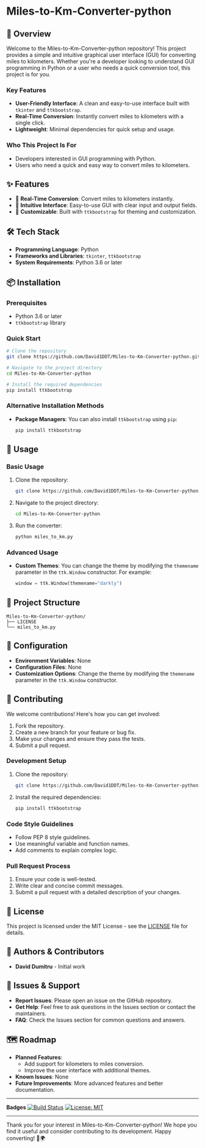 # Miles-to-Km-Converter-python

## 🚀 Overview

Welcome to the Miles-to-Km-Converter-python repository! This project provides a simple and intuitive graphical user interface (GUI) for converting miles to kilometers. Whether you're a developer looking to understand GUI programming in Python or a user who needs a quick conversion tool, this project is for you.

### Key Features

- **User-Friendly Interface**: A clean and easy-to-use interface built with `tkinter` and `ttkbootstrap`.
- **Real-Time Conversion**: Instantly convert miles to kilometers with a single click.
- **Lightweight**: Minimal dependencies for quick setup and usage.

### Who This Project Is For

- Developers interested in GUI programming with Python.
- Users who need a quick and easy way to convert miles to kilometers.

## ✨ Features

- 🌟 **Real-Time Conversion**: Convert miles to kilometers instantly.
- 🌟 **Intuitive Interface**: Easy-to-use GUI with clear input and output fields.
- 🌟 **Customizable**: Built with `ttkbootstrap` for theming and customization.

## 🛠️ Tech Stack

- **Programming Language**: Python
- **Frameworks and Libraries**: `tkinter`, `ttkbootstrap`
- **System Requirements**: Python 3.6 or later

## 📦 Installation

### Prerequisites

- Python 3.6 or later
- `ttkbootstrap` library

### Quick Start

```bash
# Clone the repository
git clone https://github.com/David1DDT/Miles-to-Km-Converter-python.git

# Navigate to the project directory
cd Miles-to-Km-Converter-python

# Install the required dependencies
pip install ttkbootstrap
```

### Alternative Installation Methods

- **Package Managers**: You can also install `ttkbootstrap` using `pip`:
  ```bash
  pip install ttkbootstrap
  ```

## 🎯 Usage

### Basic Usage

1. Clone the repository:

   ```bash
   git clone https://github.com/David1DDT/Miles-to-Km-Converter-python.git
   ```

2. Navigate to the project directory:

   ```bash
   cd Miles-to-Km-Converter-python
   ```

3. Run the converter:
   ```bash
   python miles_to_km.py
   ```

### Advanced Usage

- **Custom Themes**: You can change the theme by modifying the `themename` parameter in the `ttk.Window` constructor. For example:
  ```python
  window = ttk.Window(themename="darkly")
  ```

## 📁 Project Structure

```
Miles-to-Km-Converter-python/
├── LICENSE
└── miles_to_km.py
```

## 🔧 Configuration

- **Environment Variables**: None
- **Configuration Files**: None
- **Customization Options**: Change the theme by modifying the `themename` parameter in the `ttk.Window` constructor.

## 🤝 Contributing

We welcome contributions! Here's how you can get involved:

1. Fork the repository.
2. Create a new branch for your feature or bug fix.
3. Make your changes and ensure they pass the tests.
4. Submit a pull request.

### Development Setup

1. Clone the repository:

   ```bash
   git clone https://github.com/David1DDT/Miles-to-Km-Converter-python.git
   ```

2. Install the required dependencies:
   ```bash
   pip install ttkbootstrap
   ```

### Code Style Guidelines

- Follow PEP 8 style guidelines.
- Use meaningful variable and function names.
- Add comments to explain complex logic.

### Pull Request Process

1. Ensure your code is well-tested.
2. Write clear and concise commit messages.
3. Submit a pull request with a detailed description of your changes.

## 📝 License

This project is licensed under the MIT License - see the [LICENSE](LICENSE) file for details.

## 👥 Authors & Contributors

- **David Dumitru** - Initial work

## 🐛 Issues & Support

- **Report Issues**: Please open an issue on the GitHub repository.
- **Get Help**: Feel free to ask questions in the Issues section or contact the maintainers.
- **FAQ**: Check the Issues section for common questions and answers.

## 🗺️ Roadmap

- **Planned Features**:
  - Add support for kilometers to miles conversion.
  - Improve the user interface with additional themes.
- **Known Issues**: None
- **Future Improvements**: More advanced features and better documentation.

---

**Badges**
[![Build Status](https://travis-ci.org/David1DDT/Miles-to-Km-Converter-python.svg?branch=main)](https://travis-ci.org/David1DDT/Miles-to-Km-Converter-python)
[![License: MIT](https://img.shields.io/badge/License-MIT-yellow.svg)](https://opensource.org/licenses/MIT)

---

Thank you for your interest in Miles-to-Km-Converter-python! We hope you find it useful and consider contributing to its development. Happy converting! 🚀🌍
